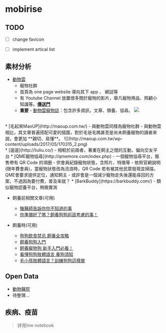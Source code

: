 # mobirise

## TODO  

- [ ] change favicon
- [ ] implement artical list


## 素材分析

* [動物雲](http://animalcloud.com.tw/#home)
  - 寵物社群
  - 首頁為 one page website 導向其下 app 、 網誌等
  - 有 Youtube Channel 放置很多關於寵物的影片，舉凡寵物用品、照顧小知識等。**[傳送門](https://www.youtube.com/channel/UCWAT8Xvol1FeHeqUHFNMHtQ)**
  - **重要** - [動物雲寵物誌](http://petwalk.animalcloud.com.tw/index)：包含許多資訊，文章、領養、協尋。
![](https://i.imgur.com/AdOy4g5.jpg)  
<br>
* [毛起來MaoUP](http://maoup.com.tw/)
  - 與動物雲同樣為寵物社群
  - 與動物雲相比，其文章普遍搭配可愛的插圖，對於毛爸毛媽甚至是尚未飼養寵物的讀者來說，會更加 **親切、易懂**。  
![](http://maoup.com.tw/wp-content/uploads/2017/05/170315_2.png)
<br>
* [遛遛](http://liuliu.co/)
  - 相較於前兩者，著重在飼主之間的互動，偏向交友平台
* [QME寵物協尋](http://qmemore.com/index.php)
  - 一個寵物協尋平台，販售帶有 QR Code 的項圈
  - 供會員紀錄寵物狀態，含照片、特徵等
  - 依照官網說明(限年費會員)，當寵物狀態改為流浪時，QR Code 若有被其他民眾發現並掃描，QME會要求提供定位，通知飼主
  - 或許會是一個減少寵物走失後還能尋回的方案，不過因為要付費，普及率就？
* [BarkBuddy](https://barkbuddy.com/)
  - 類似寵物認養平台，稍晚實測

* 飼養前相關文章(可用)
  - [駱醫師告訴你你不知道的事](http://wuo-wuo.com/blog/44-interview/239-luo-doctor-tells-you-something-you-did-not-know.html)
  - [你準備好了嗎？飼養狗狗前該考慮的事！](https://www.petsmao.com/post/2986)

* 飼養時(可用)
  - [狗狗飲食禁忌 飼養全攻略](http://www.momgoe.com/article2320.html)
  - [飼養狗狗入門](http://baby-bait.x-portal.tw/WebMaster/?section=40)
  - [飼養寵物狗 新手入門必看！](http://www.momgoe.com/article2428.html)
  - [看懂狗狗肢體語言 養狗須知](http://petbird.tw/article3108.html)
  - [毛小孩肢體語言？訓練狗狗這樣做](http://petbird.tw/article13308.html)

## Open Data
* [動物醫院](http://data.coa.gov.tw/Query/AdvSearch.aspx?id=078)
* 待整理...

## 疾病、疫苗
>詳見line notebook
